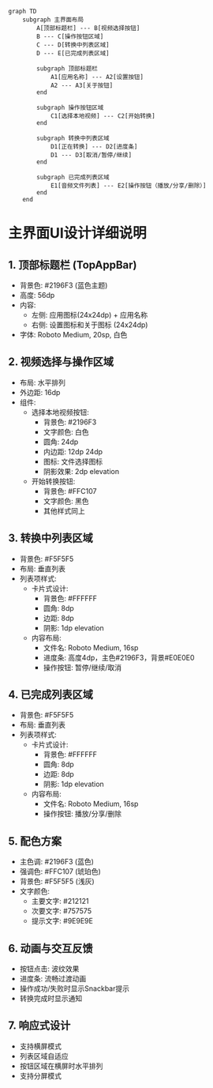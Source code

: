 ```mermaid
graph TD
    subgraph 主界面布局
        A[顶部标题栏] --- B[视频选择按钮]
        B --- C[操作按钮区域]
        C --- D[转换中列表区域]
        D --- E[已完成列表区域]
        
        subgraph 顶部标题栏
            A1[应用名称] --- A2[设置按钮]
            A2 --- A3[关于按钮]
        end
        
        subgraph 操作按钮区域
            C1[选择本地视频] --- C2[开始转换]
        end
        
        subgraph 转换中列表区域
            D1[正在转换] --- D2[进度条]
            D1 --- D3[取消/暂停/继续]
        end
        
        subgraph 已完成列表区域
            E1[音频文件列表] --- E2[操作按钮（播放/分享/删除）]
        end
    end
```

# 主界面UI设计详细说明

## 1. 顶部标题栏 (TopAppBar)
- 背景色: #2196F3 (蓝色主题)
- 高度: 56dp
- 内容:
  - 左侧: 应用图标(24x24dp) + 应用名称
  - 右侧: 设置图标和关于图标 (24x24dp)
- 字体: Roboto Medium, 20sp, 白色

## 2. 视频选择与操作区域
- 布局: 水平排列
- 外边距: 16dp
- 组件:
  - 选择本地视频按钮:
    - 背景色: #2196F3
    - 文字颜色: 白色
    - 圆角: 24dp
    - 内边距: 12dp 24dp
    - 图标: 文件选择图标
    - 阴影效果: 2dp elevation
  - 开始转换按钮:
    - 背景色: #FFC107
    - 文字颜色: 黑色
    - 其他样式同上

## 3. 转换中列表区域
- 背景色: #F5F5F5
- 布局: 垂直列表
- 列表项样式:
  - 卡片式设计:
    - 背景色: #FFFFFF
    - 圆角: 8dp
    - 边距: 8dp
    - 阴影: 1dp elevation
  - 内容布局:
    - 文件名: Roboto Medium, 16sp
    - 进度条: 高度4dp，主色#2196F3，背景#E0E0E0
    - 操作按钮: 暂停/继续/取消

## 4. 已完成列表区域
- 背景色: #F5F5F5
- 布局: 垂直列表
- 列表项样式:
  - 卡片式设计:
    - 背景色: #FFFFFF
    - 圆角: 8dp
    - 边距: 8dp
    - 阴影: 1dp elevation
  - 内容布局:
    - 文件名: Roboto Medium, 16sp
    - 操作按钮: 播放/分享/删除

## 5. 配色方案
- 主色调: #2196F3 (蓝色)
- 强调色: #FFC107 (琥珀色)
- 背景色: #F5F5F5 (浅灰)
- 文字颜色:
  - 主要文字: #212121
  - 次要文字: #757575
  - 提示文字: #9E9E9E

## 6. 动画与交互反馈
- 按钮点击: 波纹效果
- 进度条: 流畅过渡动画
- 操作成功/失败时显示Snackbar提示
- 转换完成时显示通知

## 7. 响应式设计
- 支持横屏模式
- 列表区域自适应
- 按钮区域在横屏时水平排列
- 支持分屏模式 